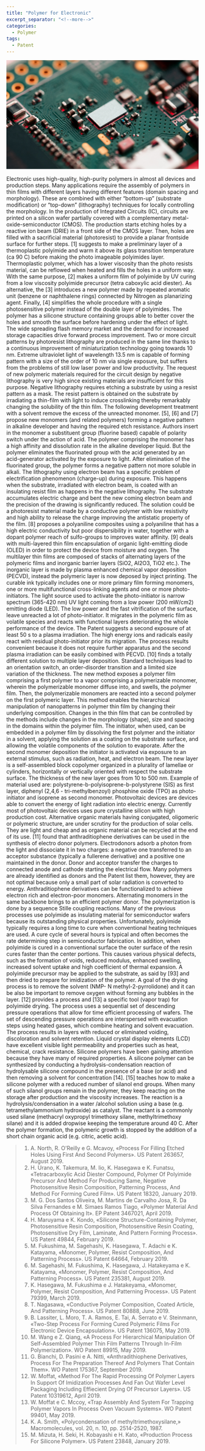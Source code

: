 ```yaml
---
title: "Polymer for Electronic"
excerpt_separator: "<!--more-->"
categories:
  - Polymer
tags:
  - Patent
---
```

![Alt text](/assets/images/harrison-broadbent-nePxBIvqUlU-unsplash.jpg)

Electronic uses high-quality, high-purity polymers in almost all devices and production steps. Many applications require the assembly of polymers in thin films with different layers having different features (domain spacing and morphology). These are combined with either “bottom-up” (substrate modification) or “top-down” (lithography) techniques for locally controlling the morphology.
In the production of Integrated Circuits (IC), circuits are printed on a silicon wafer partially covered with a complementary metal-oxide-semiconductor (CMOS). The production starts etching holes by a reactive ion beam (DRIE) in a front side of the CMOS layer. Then, holes are filled with a sacrificial material (photoresist) to provide a planar frontside surface for further steps. [1] suggests to make a preliminary layer of a thermoplastic polyimide and warm it above its glass transition temperature (ca 90 C) before making the photo imageable polyimides layer. Thermoplastic polymer, which has a lower viscosity than the photo resists material, can be reflowed when heated and fills the holes in a uniform way. With the same purpose, [2] makes a uniform film of polyimide by UV curing from a low viscosity polyimide precursor (tetra caboxylic acid diester). As alternative, the [3] introduces a new polymer made by repeated aromatic unit (benzene or naphthalene rings) connected by Nitrogen as planarizing agent. Finally, [4] simplifies the whole procedure with a single photosensitive polymer instead of the double layer of polyimides. The polymer has a silicone structure containing groups able to better cover the holes and smooth the surface before hardening under the effect of light.
The wide spreading flash memory market and the demand for increased storage capacities drive forward process improvement. Two or more circuit patterns by photoresist lithography are produced in the same line thanks to a continuous improvement of miniaturization technology going towards 10 nm. Extreme ultraviolet light of wavelength 13.5 nm is capable of forming pattern with a size of the order of 10 nm via single exposure, but suffers from the problems of still low laser power and low productivity. The request of new polymeric materials required for the circuit design by negative lithography is very high since existing materials are insufficient for this purpose. Negative lithography requires etching a substrate by using a resist pattern as a mask. The resist pattern is obtained on the substrate by irradiating a thin-film with light to induce crosslinking thereby remarkably changing the solubility of the thin film. The following development treatment with a solvent remove the excess of the unreacted monomer. [5], [6] and [7] propose new monomers (and related polymers) forming a negative pattern in alkaline developer and having the required etch resistance. Authors insert in the monomer a substituent group (fluorine based) capable of polarity switch under the action of acid. The polymer comprising the monomer has a high affinity and dissolution rate in the alkaline developer liquid. But the polymer eliminates the fluorinated group with the acid generated by an acid-generator activated by the exposure to light. After elimination of the fluorinated group, the polymer forms a negative pattern not more soluble in alkali.
The lithography using electron beam has a specific problem of electrification phenomenon (charge-up) during exposure. This happens when the substrate, irradiated with electron beam, is coated with an insulating resist film as happens in the negative lithography. The substrate accumulates electric charge and bent the new coming electron beam and the precision of the drawing is significantly reduced. The solution could be a photoresist material made by a conductive polymer with low resistivity and high ability to release the charge improving the antistatic property of the film. [8] proposes a polyaniline composites using a polyaniline that has a high electric conductivity but poor dispersibility in water, together with a dopant polymer reach of sulfo-groups to improves water affinity.
[9] deals with multi-layered thin film encapsulation of organic light-emitting diode (OLED) in order to protect the device from moisture and oxygen. The multilayer thin films are composed of stacks of alternating layers of the polymeric films and inorganic barrier layers (SiO2, Al2O3, TiO2 etc.). The inorganic layer is made by plasma enhanced chemical vapor deposition (PECVD), instead the polymeric layer is now deposed by inject printing. The curable ink typically includes one or more primary film forming monomers, one or more multifunctional cross-linking agents and one or more photo-initiators. The light source used to activate the photo-initiator is narrow spectrum (365-420 nm) UV light coming from a low power (200 mW/cm2) emitting diode (LED). The low power and the fast vitrification of the surface, leave unreacted a lot of photo-initiator. It migrates in the polymeric film as volatile species and reacts with functional layers deteriorating the whole performance of the device. The Patent suggests a second exposure of at least 50 s to a plasma irradiation. The high energy ions and radicals easily react with residual photo-initiator prior its migration. The process results convenient because it does not require further apparatus and the second plasma irradiation can be easily combined with PECVD.
[10] finds a totally different solution to multiple layer deposition. Standard techniques lead to an orientation switch, an order-disorder transition and a limited size variation of the thickness. The new method exposes a polymer film comprising a first polymer to a vapor comprising a polymerizable monomer, wherein the polymerizable monomer diffuse into, and swells, the polymer film. Then, the polymerizable monomers are reacted into a second polymer on the first polymeric layer. This method enables the hierarchical manipulation of nanopatterns in polymer thin film by changing their underlying composition. Changes in the thin film that can be controlled by the methods include changes in the morphology (shape), size and spacing in the domains within the polymer film. The initiator, when used, can be embedded in a polymer film by dissolving the first polymer and the initiator in a solvent, applying the solution as a coating on the substrate surface, and allowing the volatile components of the solution to evaporate. After the second monomer deposition the initiator is activated via exposure to an external stimulus, such as radiation, heat, and electron beam. The new layer is a self-assembled block copolymer organized in a plurality of lamellae or cylinders, horizontally or vertically oriented with respect the substrate surface. The thickness of the new layer goes from 10 to 500 nm. Example of material used are: polystyrene-b-polyisoprene-b-polystyrene (SIS) as first layer, diphenyl (2,4,6 - tri-methylbenzoyl) phosphine oxide (TPO) as photo-initiator and isoprene as second monomer.
Photovoltaic devices are devices able to convert the energy of light radiation into electric energy. Currently most of photovoltaic devices uses pure crystalline silicon with high production cost. Alternative organic materials having conjugated, oligomeric or polymeric structure, are under scrutiny for the production of solar cells. They are light and cheap and as organic material can be recycled at the end of its use. [11] found that anthraditiophene derivatives can be used in the synthesis of electro donor polymers. Electrodonors adsorb a photon from the light and dissociate it in two charges: a negative one transferred to an acceptor substance (typically a fullerene derivative) and a positive one maintained in the donor. Donor and acceptor transfer the charges to connected anode and cathode starting the electrical flow. Many polymers are already identified as donors and the Patent list them, however, they are not optimal because only a small part of solar radiation is converted to energy. Anthraditiophene derivatives can be functionalized to achieve electron rich and electron-poor monomers. Alternating monomers in the same backbone brings to an efficient polymer donor. The polymerization is done by a sequence Stille coupling reactions.
Many of the previous processes use polyimide as insulating material for semiconductor wafers because its outstanding physical properties. Unfortunately, polyimide typically requires a long time to cure when conventional heating techniques are used. A cure cycle of several hours is typical and often becomes the rate determining step in semiconductor fabrication. In addition, when polyimide is cured in a conventional surface the outer surface of the resin cures faster than the center portions. This causes various physical defects, such as the formation of voids, reduced modulus, enhanced swelling, increased solvent uptake and high coefficient of thermal expansion. A polyimide precursor may be applied to the substrate, as said by [93] and then dried to prepare for imidization of the polymer. A goal of the drying process is to remove the solvent (NMP- N methyl-2-pyrrolidone) and it can be also be important to remove oxygen without forming any bubbles in the layer. [12] provides a process and [13] a specific tool (vapor trap) for polyimide drying. The process uses a sequential set of descending pressure operations that allow for time efficient processing of wafers. The set of descending pressure operations are interspersed with evacuation steps using heated gases, which combine heating and solvent evacuation. The process results in layers with reduced or eliminated voiding, discoloration and solvent retention.
Liquid crystal display elements (LCD) have excellent visible light permeability and properties such as heat, chemical, crack resistance. Silicone polymers have been gaining attention because they have many of required properties. A silicone polymer can be synthesized by conducting a hydrolysis-condensation reaction of hydrolysable silicone compound in the presence of a base (or acid) and then removing a solvent for concentration [14]. [15] teaches how to make a silicone polymer with a reduced number of silanol end groups. When many of such silanol groups remain in the polymer, they keep reacting on the storage after production and the viscosity increases. The reaction is a hydrolysis/condensation in a water /alcohol solution using a base (e.g. tetramethylammonium hydroxide) as catalyst. The reactant is a commonly used silane (methacryl oxypropyl trimethoxy silane, methyltrimethoxy silane) and it is added dropwise keeping the temperature around 40 C. After the polymer formation, the polymeric growth is stopped by the addition of a short chain organic acid (e.g. citric, acetic acid).

>1. A. North, R. O'Reilly e G. Mcavoy, «Process For Filling Etched Holes Using First And Second Polymers». US Patent 263657, August 2019.
>2. H. Urano, K. Takemura, M. Iio, K. Hasegawa e K. Funatsu, «Tetracarboxylic Acid Diester Compound, Polymer Of Polyimide Precursor And Method For Producing Same, Negative Photosensitive Resin Composition, Patterning Process, And Method For Forming Cured Film». US Patent 18320, January 2019.
>3. M. G. Dos Santos Oliveira, M. Martins de Carvalho Josa, R. Da Silva Fernandes e M. Simaes Ramos Tiago, «Polymer Material And Process Of Obtaining It». EP Patent 3467021, April 2019.
>4. H. Maruyama e K. Kondo, «Silicone Structure-Containing Polymer, Photosensitive Resin Composition, Photosensitive Resin Coating, Photosensitive Dry Film, Laminate, And Pattern Forming Process». US Patent 49844, February 2019.
>5. M. Fukushima, M. Sagehashi, K. Hasegawa, T. Adachi e K. Katayama, «Monomer, Polymer, Resist Composition, And Patterning Process». US Patent 64664, February 2019.
>6. M. Sagehashi, M. Fukushima, K. Hasegawa, J. Hatakeyama e K. Katayama, «Monomer, Polymer, Resist Composition, And Patterning Process». US Patent 235381, August 2019.
>7. K. Hasegawa, M. Fukushima e J. Hatakeyama, «Monomer, Polymer, Resist Composition, And Patterning Process». US Patent 79399, March 2019.
>8. T. Nagasawa, «Conductive Polymer Composition, Coated Article, And Patterning Process». US Patent 80888, June 2019.
>9. B. Lassiter, L. Moro, T. A. Ramos, E. Tai, A. Serrato e V. Steinmann, «Two-Step Process For Forming Cured Polymeric Films For Electronic Device Encapsulation». US Patent 136075, May 2019.
>10. M. Wang e Z. Qiang, «A Process For Hierarchical Manipulation Of Self-Assembled Polymer Thin Film Patterns Through In-Film Polymerization». WO Patent 89915, May 2019.
>11. G. Bianchi, D. Pasini e A. Nitti, «Anthradithiophene Derivatives, Process For The Preparation Thereof And Polymers That Contain Them». WO Patent 175367, September 2019.
>12. W. Moffat, «Method For The Rapid Processing Of Polymer Layers In Support Of Imidization Processes And Fan Out Wafer Level Packaging Including Effiecient Drying Of Precursor Layers». US Patent 10319612, April 2019.
>13. W. Moffat e C. Mccoy, «Trap Assembly And System For Trapping Polymer Vapors In Process Oven Vacuum Systems». WO Patent 99401, May 2019.
>14. K. A. Smith, «Polycondensation of methyltrimethoxysilane,» Macromolecules, vol. 20, n. 10, pp. 2514-2520, 1987. 
>15. M. Mizuta, H. Seki, H. Kobayashi e H. Kato, «Production Process For Silicone Polymer». US Patent 23848, January 2019.
